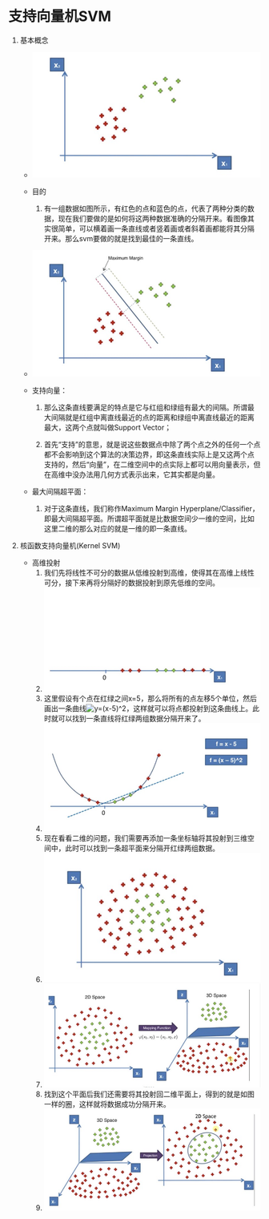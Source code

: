 # 支持向量机SVM

1. 基本概念

    - ![1](.\images\1.jpg)

    - 目的
        1. 有一组数据如图所示，有红色的点和蓝色的点，代表了两种分类的数据，现在我们要做的是如何将这两种数据准确的分隔开来。看图像其实很简单，可以横着画一条直线或者竖着画或者斜着画都能将其分隔开来。那么svm要做的就是找到最佳的一条直线。
    - ![2](.\images\2.jpg)

    - 支持向量：

        1. 那么这条直线要满足的特点是它与红组和绿组有最大的间隔。所谓最大间隔就是红组中离直线最近的点的距离和绿组中离直线最近的距离最大，这两个点就叫做Support Vector；

        2. 首先“支持”的意思，就是说这些数据点中除了两个点之外的任何一个点都不会影响到这个算法的决策边界，即这条直线实际上是又这两个点支持的，然后“向量”，在二维空间中的点实际上都可以用向量表示，但在高维中没办法用几何方式表示出来，它其实都是向量。

    - 最大间隔超平面：

        1. 对于这条直线，我们称作Maximum Margin Hyperplane/Classifier，即最大间隔超平面。所谓超平面就是比数据空间少一维的空间，比如这里二维的那么对应的就是一维的即一条直线。

2. 核函数支持向量机(Kernel SVM)

    - 高维投射
        1. 我们先将线性不可分的数据从低维投射到高维，使得其在高维上线性可分，接下来再将分隔好的数据投射到原先低维的空间。
        2. ![4](.\images\4.jpg)
        3. 这里假设有个点在红绿之间x=5，那么将所有的点左移5个单位，然后画出一条曲线![y=(x-5)^2](https://math.jianshu.com/math?formula=y%3D(x-5)%5E2)，这样就可以将点都投射到这条曲线上。此时就可以找到一条直线将红绿两组数据分隔开来了。
        4. ![5](.\images\5.jpg)
        5. 现在看看二维的问题，我们需要再添加一条坐标轴将其投射到三维空间中，此时可以找到一条超平面来分隔开红绿两组数据。
        6. ![3](.\images\3.jpg)
        7. ![6](.\images\6.jpg)
        8. 找到这个平面后我们还需要将其投射回二维平面上，得到的就是如图一样的圈，这样就将数据成功分隔开来。
        9. ![7](.\images\7.jpg)